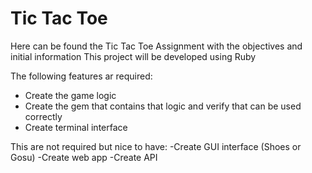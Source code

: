 # Tic Tac Toe

Here can be found the Tic Tac Toe Assignment with the objectives and initial information
This project will be developed using Ruby

The following features ar required:
- Create the game logic
- Create the gem that contains that logic and verify that can be used correctly
- Create terminal interface

This are not required but nice to have:
-Create GUI interface (Shoes or Gosu)
-Create web app
-Create API
